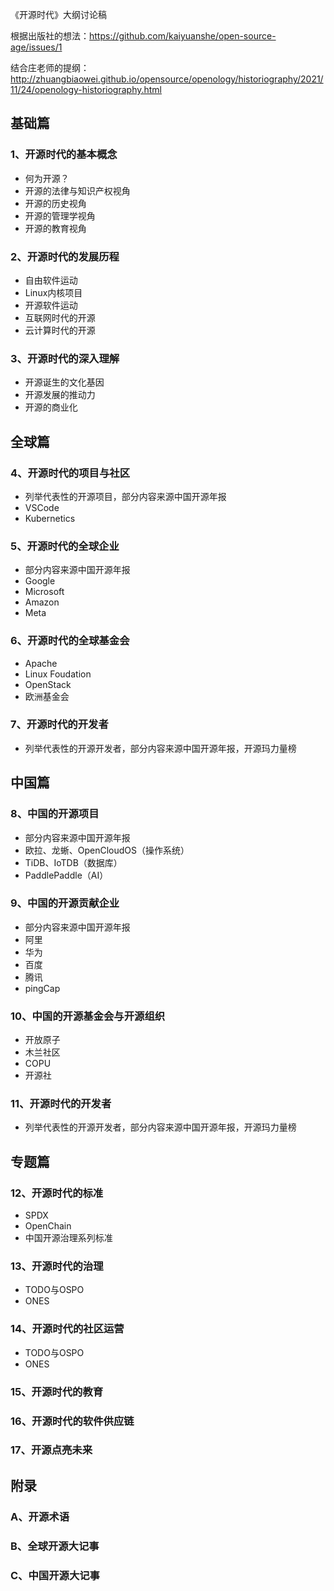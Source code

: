 《开源时代》大纲讨论稿

根据出版社的想法：https://github.com/kaiyuanshe/open-source-age/issues/1

结合庄老师的提纲：http://zhuangbiaowei.github.io/opensource/openology/historiography/2021/11/24/openology-historiography.html


## 基础篇

### 1、开源时代的基本概念
- 何为开源？
- 开源的法律与知识产权视角
- 开源的历史视角
- 开源的管理学视角
- 开源的教育视角

### 2、开源时代的发展历程
- 自由软件运动
- Linux内核项目
- 开源软件运动
- 互联网时代的开源
- 云计算时代的开源

### 3、开源时代的深入理解
- 开源诞生的文化基因
- 开源发展的推动力
- 开源的商业化

## 全球篇

### 4、开源时代的项目与社区
- 列举代表性的开源项目，部分内容来源中国开源年报
- VSCode
- Kubernetics

### 5、开源时代的全球企业
- 部分内容来源中国开源年报
- Google
- Microsoft
- Amazon
- Meta

### 6、开源时代的全球基金会
- Apache
- Linux Foudation
- OpenStack
- 欧洲基金会

### 7、开源时代的开发者
- 列举代表性的开源开发者，部分内容来源中国开源年报，开源玛力量榜

## 中国篇

### 8、中国的开源项目
- 部分内容来源中国开源年报
- 欧拉、龙蜥、OpenCloudOS（操作系统）
- TiDB、IoTDB（数据库）
- PaddlePaddle（AI）

### 9、中国的开源贡献企业
- 部分内容来源中国开源年报
- 阿里
- 华为
- 百度
- 腾讯
- pingCap

### 10、中国的开源基金会与开源组织
- 开放原子
- 木兰社区
- COPU
- 开源社

### 11、开源时代的开发者
- 列举代表性的开源开发者，部分内容来源中国开源年报，开源玛力量榜

## 专题篇

### 12、开源时代的标准
- SPDX
- OpenChain
- 中国开源治理系列标准

### 13、开源时代的治理
- TODO与OSPO
- ONES

### 14、开源时代的社区运营
- TODO与OSPO
- ONES

### 15、开源时代的教育

### 16、开源时代的软件供应链

### 17、开源点亮未来

## 附录

### A、开源术语
### B、全球开源大记事
### C、中国开源大记事






